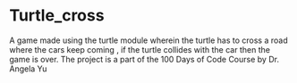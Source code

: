 # Turtle_cross
A game made using the turtle module wherein the turtle has to cross a road where the cars keep coming , if the turtle collides with the car then the game is over. 
The project is a part of the 100 Days of Code Course by Dr. Angela Yu
